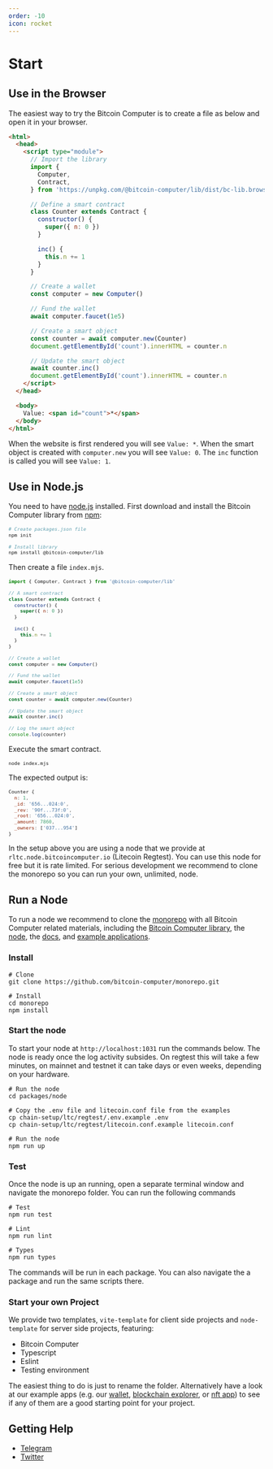 ```yaml
---
order: -10
icon: rocket
---
```


# Start

## Use in the Browser

The easiest way to try the Bitcoin Computer is to create a file as below and open it in your browser.

```html
<html>
  <head>
    <script type="module">
      // Import the library
      import {
        Computer,
        Contract,
      } from 'https://unpkg.com/@bitcoin-computer/lib/dist/bc-lib.browser.min.mjs'

      // Define a smart contract
      class Counter extends Contract {
        constructor() {
          super({ n: 0 })
        }

        inc() {
          this.n += 1
        }
      }

      // Create a wallet
      const computer = new Computer()

      // Fund the wallet
      await computer.faucet(1e5)

      // Create a smart object
      const counter = await computer.new(Counter)
      document.getElementById('count').innerHTML = counter.n

      // Update the smart object
      await counter.inc()
      document.getElementById('count').innerHTML = counter.n
    </script>
  </head>

  <body>
    Value: <span id="count">*</span>
  </body>
</html>
```

When the website is first rendered you will see `Value: *`. When the smart object is created with `computer.new` you will see `Value: 0`. The `inc` function is called you will see `Value: 1`.

## Use in Node.js

You need to have [node.js](https://nodejs.org/en/) installed. First download and install the Bitcoin Computer library from [npm](https://docs.npmjs.com/downloading-and-installing-node-js-and-npm):

<font size=1>

```bash Terminal
# Create packages.json file
npm init

# Install library
npm install @bitcoin-computer/lib
```

</font>

Then create a file `index.mjs`.

<font size=1>

```js index.mjs
import { Computer, Contract } from '@bitcoin-computer/lib'

// A smart contract
class Counter extends Contract {
  constructor() {
    super({ n: 0 })
  }

  inc() {
    this.n += 1
  }
}

// Create a wallet
const computer = new Computer()

// Fund the wallet
await computer.faucet(1e5)

// Create a smart object
const counter = await computer.new(Counter)

// Update the smart object
await counter.inc()

// Log the smart object
console.log(counter)
```

</font>

Execute the smart contract.

<font size=1>

```bash Terminal
node index.mjs
```

</font>

The expected output is:

<font size=1>

```js Terminal
Counter {
  n: 1,
  _id: '656...024:0',
  _rev: '90f...73f:0',
  _root: '656...024:0',
  _amount: 7860,
  _owners: ['037...954']
}
```

</font>

In the setup above you are using a node that we provide at `rltc.node.bitcoincomputer.io` (Litecoin Regtest). You can use this node for free but it is rate limited. For serious development we recommend to clone the monorepo so you can run your own, unlimited, node.

## Run a Node

To run a node we recommend to clone the [monorepo](https://github.com/bitcoin-computer/monorepo#readme) with all Bitcoin Computer related materials, including the [Bitcoin Computer library](https://github.com/bitcoin-computer/monorepo/tree/main/packages/lib#readme), the [node](https://github.com/bitcoin-computer/monorepo/tree/main/packages/node#readme), the [docs](https://github.com/bitcoin-computer/monorepo/tree/main/packages/docs#readme), and [example applications](https://github.com/bitcoin-computer/monorepo/blob/main/packages/docs/apps.md).

### Install

```shell
# Clone
git clone https://github.com/bitcoin-computer/monorepo.git

# Install
cd monorepo
npm install
```

### Start the node

To start your node at `http://localhost:1031` run the commands below. The node is ready once the log activity subsides. On regtest this will take a few minutes, on mainnet and testnet it can take days or even weeks, depending on your hardware.

```shell
# Run the node
cd packages/node

# Copy the .env file and litecoin.conf file from the examples
cp chain-setup/ltc/regtest/.env.example .env
cp chain-setup/ltc/regtest/litecoin.conf.example litecoin.conf

# Run the node
npm run up
```

### Test

Once the node is up an running, open a separate terminal window and navigate the monorepo folder. You can run the following commands

```shell
# Test
npm run test

# Lint
npm run lint

# Types
npm run types
```

The commands will be run in each package. You can also navigate the a package and run the same scripts there.

### Start your own Project

We provide two templates, `vite-template` for client side projects and `node-template` for server side projects, featuring:

- Bitcoin Computer
- Typescript
- Eslint
- Testing environment

The easiest thing to do is just to rename the folder. Alternatively have a look at our example apps (e.g. our [wallet](https://wallet.bitcoincomputer.io/), [blockchain explorer](https://explorer.bitcoincomputer.io/), or [nft app](https://nft.bitcoincomputer.io/)) to see if any of them are a good starting point for your project.

## Getting Help

- [Telegram](https://t.me/thebitcoincomputer)
- [Twitter](https://twitter.com/TheBitcoinToken)
